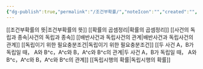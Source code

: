 ```yaml
---
{"dg-publish":true,"permalink":"/조건부확률/","noteIcon":"","created":"","updated":""}
---
```


[[조건부확률의 뜻\|조건부확률의 뜻]] 
[[확률의 곱셈정리\|확률의 곱셈정리]] 
[[사건의 독립과 종속\|사건의 독립과 종속]] 
[[배반사건과 독립사건의 관계\|배반사건과 독립사건의 관계]] 
[[독립이기 위한 필요충분조건\|독립이기 위한 필요충분조건]] 
[[두 사건 A，B가 독립일 때， A와 B^c，A^c와 B，A^c와 B^c의 관계\|두 사건 A，B가 독립일 때， A와 B^c，A^c와 B，A^c와 B^c의 관계]] 
[[독립시행의 확률\|독립시행의 확률]]